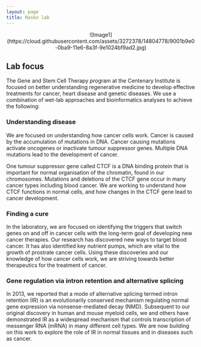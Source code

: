 ```yaml
---
layout: page
title: Rasko lab
---
```


<center>![Image1](https://cloud.githubusercontent.com/assets/3272378/14804778/9001b9e0-0ba9-11e6-8a3f-9e1024bf9ad2.jpg)</center>


## Lab focus

The Gene and Stem Cell Therapy program at the Centenary Institute is focused on better understanding regenerative medicine to develop effective treatments for cancer, heart disease and genetic diseases. We use a combination of wet-lab approaches and bioinformatics analyses to achieve the following:

### Understanding disease

We are focused on understanding how cancer cells work. Cancer is caused by the accumulation of mutations in DNA. Cancer causing mutations activate oncogenes or inactivate tumour suppressor genes. Multiple DNA mutations lead to the development of cancer.

One tumour suppressor gene called CTCF is a DNA binding protein that is important for normal organisation of the chromatin, found in our chromosomes. Mutations and deletions of the CTCF gene occur in many cancer types including blood cancer. We are working to understand how CTCF functions in normal cells, and how changes in the CTCF gene lead to cancer development.


### Finding a cure

In the laboratory, we are focused on identifying the triggers that switch genes on and off in cancer cells with the long-term goal of developing new cancer therapies. Our research has discovered new ways to target blood cancer. It has also identified key nutrient pumps, which are vital to the growth of prostrate cancer cells. Using these discoveries and our knowledge of how cancer cells work, we are striving towards better therapeutics for the treatment of cancer.

### Gene regulation via intron retention and alternative splicing

In 2013, we reported that a mode of alternative splicing termed intron retention (IR) is an evolutionarily conserved mechanism regulating normal gene expression via nonsense-mediated decay (NMD). Subsequent to our original discovery in human and mouse myeloid cells, we and others have demonstrated IR as a widespread mechanism that controls transcription of messenger RNA (mRNA) in many different cell types. We are now building on this work to explore the role of IR in normal tissues and in diseases such as cancer. 

